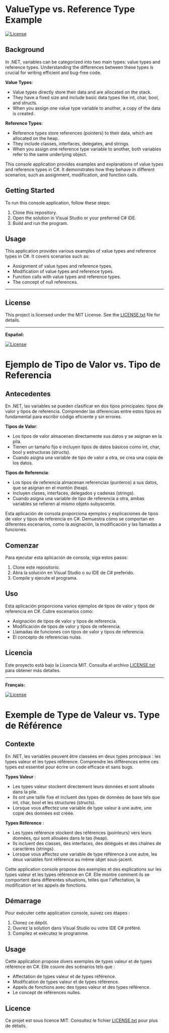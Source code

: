 # ValueType vs. Reference Type Example

[![License](https://img.shields.io/badge/license-MIT-blue.svg)](LICENSE.txt)

## Background

In .NET, variables can be categorized into two main types: value types and reference types. Understanding the differences between these types is crucial for writing efficient and bug-free code.

**Value Types**:
- Value types directly store their data and are allocated on the stack.
- They have a fixed size and include basic data types like int, char, bool, and structs.
- When you assign one value type variable to another, a copy of the data is created.

**Reference Types**:
- Reference types store references (pointers) to their data, which are allocated on the heap.
- They include classes, interfaces, delegates, and strings.
- When you assign one reference type variable to another, both variables refer to the same underlying object.

This console application provides examples and explanations of value types and reference types in C#. It demonstrates how they behave in different scenarios, such as assignment, modification, and function calls.

## Getting Started

To run this console application, follow these steps:

1. Clone this repository.
2. Open the solution in Visual Studio or your preferred C# IDE.
3. Build and run the program.

## Usage

This application provides various examples of value types and reference types in C#. It covers scenarios such as:

- Assignment of value types and reference types.
- Modification of value types and reference types.
- Function calls with value types and reference types.
- The concept of null references.
---

## License

This project is licensed under the MIT License. See the [LICENSE.txt](LICENSE.txt) file for details.

---

**Español:**

[![License](https://img.shields.io/badge/license-MIT-blue.svg)](LICENSE.txt)

# Ejemplo de Tipo de Valor vs. Tipo de Referencia

## Antecedentes

En .NET, las variables se pueden clasificar en dos tipos principales: tipos de valor y tipos de referencia. Comprender las diferencias entre estos tipos es fundamental para escribir código eficiente y sin errores.

**Tipos de Valor**:
- Los tipos de valor almacenan directamente sus datos y se asignan en la pila.
- Tienen un tamaño fijo e incluyen tipos de datos básicos como int, char, bool y estructuras (structs).
- Cuando asigna una variable de tipo de valor a otra, se crea una copia de los datos.

**Tipos de Referencia**:
- Los tipos de referencia almacenan referencias (punteros) a sus datos, que se asignan en el montón (heap).
- Incluyen clases, interfaces, delegados y cadenas (strings).
- Cuando asigna una variable de tipo de referencia a otra, ambas variables se refieren al mismo objeto subyacente.

Esta aplicación de consola proporciona ejemplos y explicaciones de tipos de valor y tipos de referencia en C#. Demuestra cómo se comportan en diferentes escenarios, como la asignación, la modificación y las llamadas a funciones.

## Comenzar

Para ejecutar esta aplicación de consola, siga estos pasos:

1. Clone este repositorio.
2. Abra la solución en Visual Studio o su IDE de C# preferido.
3. Compile y ejecute el programa.

## Uso

Esta aplicación proporciona varios ejemplos de tipos de valor y tipos de referencia en C#. Cubre escenarios como:

- Asignación de tipos de valor y tipos de referencia.
- Modificación de tipos de valor y tipos de referencia.
- Llamadas de funciones con tipos de valor y tipos de referencia.
- El concepto de referencias nulas.

## Licencia

Este proyecto está bajo la Licencia MIT. Consulta el archivo [LICENSE.txt](LICENSE.txt) para obtener más detalles.

---

**Français:**

[![License](https://img.shields.io/badge/license-MIT-blue.svg)](LICENSE.txt)

# Exemple de Type de Valeur vs. Type de Référence

## Contexte

En .NET, les variables peuvent être classées en deux types principaux : les types valeur et les types référence. Comprendre les différences entre ces types est essentiel pour écrire un code efficace et sans bugs.

**Types Valeur** :
- Les types valeur stockent directement leurs données et sont alloués dans la pile.
- Ils ont une taille fixe et incluent des types de données de base tels que int, char, bool et les structures (structs).
- Lorsque vous affectez une variable de type valeur à une autre, une copie des données est créée.

**Types Référence** :
- Les types référence stockent des références (pointeurs) vers leurs données, qui sont allouées dans le tas (heap).
- Ils incluent des classes, des interfaces, des délégués et des chaînes de caractères (strings).
- Lorsque vous affectez une variable de type référence à une autre, les deux variables font référence au même objet sous-jacent.

Cette application console propose des exemples et des explications sur les types valeur et les types référence en C#. Elle montre comment ils se comportent dans différentes situations, telles que l'affectation, la modification et les appels de fonctions.

## Démarrage

Pour exécuter cette application console, suivez ces étapes :

1. Clonez ce dépôt.
2. Ouvrez la solution dans Visual Studio ou votre IDE C# préféré.
3. Compilez et exécutez le programme.

## Usage

Cette application propose divers exemples de types valeur et de types référence en C#. Elle couvre des scénarios tels que :

- Affectation de types valeur et de types référence.
- Modification de types valeur et de types référence.
- Appels de fonctions avec des types valeur et des types référence.
- Le concept de références nulles.

## Licence

Ce projet est sous licence MIT. Consultez le fichier [LICENSE.txt](LICENSE.txt) pour plus de détails.

